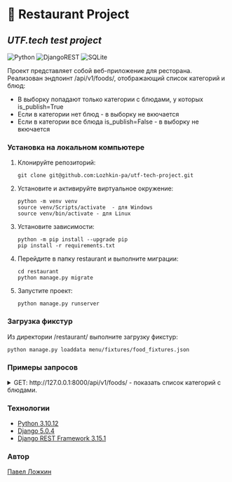 
# 🍕 Restaurant Project 
## _UTF.tech test project_

![Python](https://img.shields.io/badge/python-3670A0?style=for-the-badge&logo=python&logoColor=ffdd54) ![DjangoREST](https://img.shields.io/badge/DJANGO-REST-ff1709?style=for-the-badge&logo=django&logoColor=white&color=ff1709&labelColor=gray) ![SQLite](https://img.shields.io/badge/sqlite-%2307405e.svg?style=for-the-badge&logo=sqlite&logoColor=white)

Проект представляет собой веб-приложение для ресторана. Реализован эндпоинт /api/v1/foods/, отображающий список категорий и блюд:
* В выборку попадают только категории с блюдами, у которых is_publish=True
* Если в категории нет блюд - в выборку не вкючается
* Если в категории все блюда is_publish=False - в выборку не вкючается

### __Установка на локальном компьютере__
1. Клонируйте репозиторий:
    ```
    git clone git@github.com:Lozhkin-pa/utf-tech-project.git
    ```
2. Установите и активируйте виртуальное окружение:
    ```
    python -m venv venv
    source venv/Scripts/activate  - для Windows
    source venv/bin/activate - для Linux
    ```
3. Установите зависимости:
    ```
    python -m pip install --upgrade pip
    pip install -r requirements.txt
    ```
4. Перейдите в папку restaurant и выполните миграции:
    ```
    cd restaurant
    python manage.py migrate
    ```
5. Запустите проект:
    ```
    python manage.py runserver
    ```
### __Загрузка фикстур__
Из директории /restaurant/ выполните загрузку фикстур:
```
python manage.py loaddata menu/fixtures/food_fixtures.json
```
### __Примеры запросов__

<details><summary> GET: http://127.0.0.1:8000/api/v1/foods/ - показать список категорий с блюдами.</summary>

    200 OK:
    ```
    [
    {
        "id": 1,
        "name_ru": "Напитки",
        "name_en": null,
        "name_ch": null,
        "order_id": 10,
        "foods": [
            {
                "internal_code": null,
                "code": 1,
                "name_ru": "Чай",
                "description_ru": null,
                "description_en": null,
                "description_ch": null,
                "is_vegan": false,
                "is_special": false,
                "cost": "123.00",
                "additional": []
            },
            {
                "internal_code": null,
                "code": 2,
                "name_ru": "Спрайт",
                "description_ru": null,
                "description_en": null,
                "description_ch": null,
                "is_vegan": false,
                "is_special": false,
                "cost": "123.00",
                "additional": []
            },
            {
                "internal_code": null,
                "code": 4,
                "name_ru": "Байкал",
                "description_ru": null,
                "description_en": null,
                "description_ch": null,
                "is_vegan": false,
                "is_special": false,
                "cost": "123.00",
                "additional": []
            }
        ]
    },
    {
        "id": 2,
        "name_ru": "Выпечка",
        "name_en": null,
        "name_ch": null,
        "order_id": 10,
        "foods": [
            {
                "internal_code": null,
                "code": 5,
                "name_ru": "Булочка с маком",
                "description_ru": null,
                "description_en": null,
                "description_ch": null,
                "is_vegan": false,
                "is_special": false,
                "cost": "123.00",
                "additional": []
            }
        ]
    }
    ]
    ```
</details>

### __Технологии__
* [Python 3.10.12](https://www.python.org/doc/)
* [Django 5.0.4](https://docs.djangoproject.com/)
* [Django REST Framework 3.15.1](https://www.django-rest-framework.org/)

### __Автор__
[Павел Ложкин](https://github.com/Lozhkin-pa)
